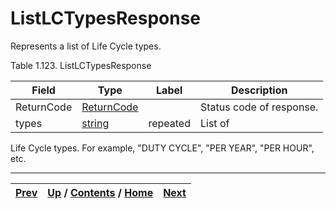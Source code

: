 
# ListLCTypesResponse

Represents a list of Life Cycle types.

Table 1.123. ListLCTypesResponse

Field| Type| Label| Description  
---|---|---|---  
ReturnCode| [ReturnCode](ch01s04s04.md "Return Code")|  | Status code of response.  
types| [string](ch01s11.md "gRPC Scalar Value Types")| repeated| List of
Life Cycle types. For example, "DUTY CYCLE", "PER YEAR", "PER HOUR", etc.  
  
  

* * *

[Prev](ch01s06s20.md) | [Up](ch01s06s20.md) / [Contents](index.md) / [Home](../../index.htm)|  [Next](ch01s06s20s03.md)  
---|---|---

